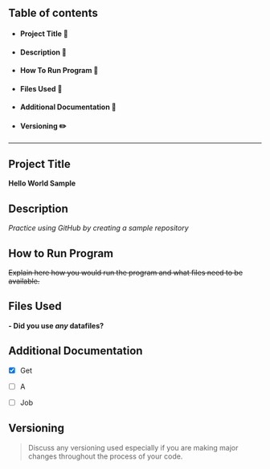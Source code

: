 ## Table of contents

- #### Project Title :floppy_disk:
- #### Description :page_facing_up:
- #### How To Run Program :runner:
- #### Files Used :file_folder:
- #### Additional Documentation :notebook_with_decorative_cover:
- #### Versioning :pencil2:

---

## Project Title

**Hello World Sample**

## Description

*Practice using GitHub by creating a sample repository*

## How to Run Program 

~~Explain here how you would run the program and what files need to be available.~~

## Files Used 

**- Did you use _any_ datafiles?**

## Additional Documentation

- [x] Get
- [ ] A
- [ ] Job


## Versioning

> Discuss any versioning used especially if you are making major changes throughout the process of your code.


